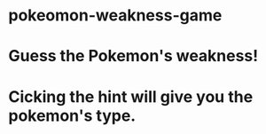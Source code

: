 # pokeomon-weakness-game
<h1> Guess the Pokemon's weakness! <h1>

Cicking the hint will give you the pokemon's type.
